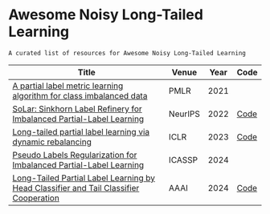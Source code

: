 # Awesome Noisy Long-Tailed Learning
    A curated list of resources for Awesome Noisy Long-Tailed Learning
|  Title   | Venue  | Year| Code|
|  ----  | ----  |----  |----  |
|[A partial label metric learning algorithm for class imbalanced data](https://proceedings.mlr.press/v157/liu21f/liu21f.pdf)|PMLR|2021||
|[SoLar: Sinkhorn Label Refinery for Imbalanced Partial-Label Learning](https://papers.nips.cc/paper_files/paper/2022/file/357a0a771bf65ee07926d6af41b75030-Paper-Conference.pdf)  | NeurIPS | 2022| [Code](https://github.com/hbzju/SoLar)|
|[Long-tailed partial label learning via dynamic rebalancing](https://arxiv.org/pdf/2302.05080)  | ICLR |2023|[Code](https://github.com/MediaBrain-SJTU/RECORDS-LTPLL)|
|[Pseudo Labels Regularization for Imbalanced Partial-Label Learning](https://arxiv.org/pdf/2303.03946)|ICASSP|2024||
|[Long-Tailed Partial Label Learning by Head Classifier and Tail Classifier Cooperation](https://palm.seu.edu.cn/zhangml/files/AAAI'24c.pdf) |AAAI |2024|[Code](https://github.com/hbzju/SoLar)|
